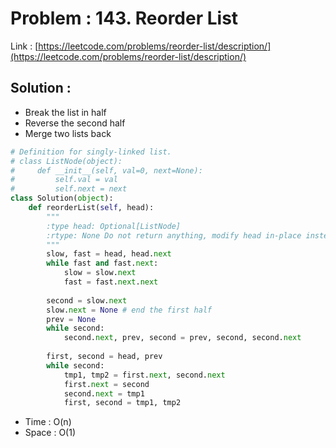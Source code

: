 # Problem : 143. Reorder List
Link : [https://leetcode.com/problems/reorder-list/description/](https://leetcode.com/problems/reorder-list/description/)

## Solution :
- Break the list in half
- Reverse the second half
- Merge two lists back
```python
# Definition for singly-linked list.
# class ListNode(object):
#     def __init__(self, val=0, next=None):
#         self.val = val
#         self.next = next
class Solution(object):
    def reorderList(self, head):
        """
        :type head: Optional[ListNode]
        :rtype: None Do not return anything, modify head in-place instead.
        """
        slow, fast = head, head.next
        while fast and fast.next:
            slow = slow.next
            fast = fast.next.next
        
        second = slow.next
        slow.next = None # end the first half
        prev = None
        while second:
            second.next, prev, second = prev, second, second.next
        
        first, second = head, prev
        while second:
            tmp1, tmp2 = first.next, second.next
            first.next = second
            second.next = tmp1
            first, second = tmp1, tmp2
```
- Time : O(n)
- Space : O(1)
